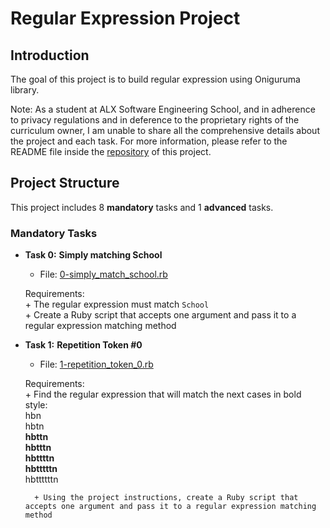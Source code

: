 # Regular Expression Project

## Introduction

The goal of this project is to build regular expression using Oniguruma library.  

Note: As a student at ALX Software Engineering School, and in adherence to privacy regulations and in deference to the proprietary rights of the curriculum owner, I am unable to share all the comprehensive details about the project and each task.
For more information, please refer to the README file inside the [repository](https://github.com/malhaouit/alx-system_engineering-devops/blob/master/README.md) of this project.  

## Project Structure

This project includes 8 **mandatory** tasks and 1 **advanced** tasks.  

### Mandatory Tasks

- **Task 0:** __Simply matching School__  
	+ File: [0-simply_match_school.rb](https://github.com/malhaouit/alx-system_engineering-devops/blob/master/0x06-regular_expressions/0-simply_match_school.rb)  

	Requirements:  
		+ The regular expression must match `School`  
		+ Create a Ruby script that accepts one argument and pass it to a regular expression matching method  

- **Task 1:** __Repetition Token #0__  
	+ File: [1-repetition_token_0.rb]()  

	Requirements:  
		+ Find the regular expression that will match the next cases in bold style:  
			hbn  
			hbtn  
			**hbttn**  
			**hbtttn**  
			**hbttttn**  
			**hbtttttn**  
			hbttttttn  

		+ Using the project instructions, create a Ruby script that accepts one argument and pass it to a regular expression matching method 

	

